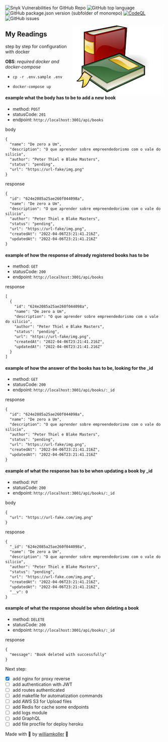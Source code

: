 ![Snyk Vulnerabilities for GitHub Repo](https://img.shields.io/snyk/vulnerabilities/github/williamkoller/my-readings)
![GitHub top language](https://img.shields.io/github/languages/top/williamkoller/my-readings)
![GitHub package.json version (subfolder of monorepo)](https://img.shields.io/github/package-json/v/williamkoller/my-readings)
[![CodeQL](https://github.com/williamkoller/my-readings/workflows/CodeQL/badge.svg)](https://github.com/williamkoller/my-readings/actions?query=workflow%3ACodeQL)
![GitHub issues](https://img.shields.io/github/issues/williamkoller/my-readings)

<img src="./img/books.png" height="220" width="290" align="right"/>

## My Readings

step by step for configuration with docker

**OBS**: *required docker and docker-compose*

- `cp -r .env.sample .env`

- `docker-compose up`

#### example what the body has to be to add a new book
- method: `POST`
- statusCode: `201`
- endpoint: `http://localhost:3001/api/books`

body
```
{
  "name": "De zero a Um",
  "description": "O que aprender sobre empreendedorismo com o vale do silicio",
  "author": "Peter Thiel e Blake Masters",
  "status": "pending",
  "url": "https://url-fake/img.png"
}
```
response
```
{
  "id": "624e2085a25ae260f044098a",
  "name": "De zero a Um",
  "description": "O que aprender sobre empreendedorismo com o vale do silicio",
  "author": "Peter Thiel e Blake Masters",
  "status": "pending",
  "url": "https://url-fake/img.png",
  "createdAt": "2022-04-06T23:21:41.216Z",
  "updatedAt": "2022-04-06T23:21:41.216Z"
}
```

#### example of how the response of already registered books has to be
- method: `GET`
- statusCode: `200`
- endpoint: `http://localhost:3001/api/books`

response
```
[
  {
    "id": "624e2085a25ae260f044098a",
    "name": "De zero a Um",
    "description": "O que aprender sobre empreendedorismo com o vale do silicio",
    "author": "Peter Thiel e Blake Masters",
    "status": "pending",
    "url": "https://url-fake/img.png",
    "createdAt": "2022-04-06T23:21:41.216Z",
    "updatedAt": "2022-04-06T23:21:41.216Z"
  }
]
```

#### example of how the answer of the books has to be, looking for the _id
- method: `GET`
- statusCode: `200`
- endpoint: `http://localhost:3001/api/books/:_id`

response
```
{
  "id": "624e2085a25ae260f044098a",
  "name": "De zero a Um",
  "description": "O que aprender sobre empreendedorismo com o vale do silicio",
  "author": "Peter Thiel e Blake Masters",
  "status": "pending",
  "url": "https://url-fake/img.png",
  "createdAt": "2022-04-06T23:21:41.216Z",
  "updatedAt": "2022-04-06T23:21:41.216Z"
}
```

#### example of what the response has to be when updating a book by _id
- method: `PUT`
- statusCode: `200`
- endpoint: `http://localhost:3001/api/books/:_id`

body
```
{
  "url": "https://url-fake.com/img.png"
}
```
response
```
{
  "_id": "624e2085a25ae260f044098a",
  "name": "De zero a Um",
  "description": "O que aprender sobre empreendedorismo com o vale do silicio",
  "author": "Peter Thiel e Blake Masters",
  "status": "pending",
  "url": "https://url-fake.com/img.png",
  "createdAt": "2022-04-06T23:21:41.216Z",
  "updatedAt": "2022-04-06T23:21:41.216Z",
  "__v": 0
}
```

#### example of what the response should be when deleting a book
- method: `DELETE`
- statusCode: `200`
- endpoint: `http://localhost:3001/api/books/:_id`

response
```
{
  "message": "Book deleted with successfully"
}
```

Next step:
- [x] add nginx for proxy reverse
- [ ] add authentication with JWT
- [ ] add routes authenticated
- [ ] add makefile for automatization commands
- [ ] add AWS S3 for Upload files
- [ ] add Redis for cache some endpoints
- [ ] add logs module
- [ ] add GraphQL
- [ ] add file procfile for deploy heroku

Made with 🖤 by [williamkoller](https://github.com/williamkoller) :wave:
